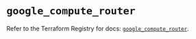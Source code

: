# `google_compute_router`

Refer to the Terraform Registry for docs: [`google_compute_router`](https://registry.terraform.io/providers/hashicorp/google-beta/6.46.0/docs/resources/google_compute_router).
